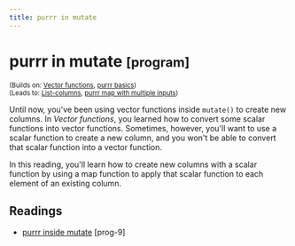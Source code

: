 ```yaml
---
title: purrr in mutate
---
```


<!-- Generated automatically from purrr-mutate.yml. Do not edit by hand -->

# purrr in mutate <small class='program'>[program]</small>
<small>(Builds on: [Vector functions](function-vector.md), [purrr basics](purrr-basics.md))</small>  
<small>(Leads to: [List-columns](list-cols.md), [purrr map with multiple inputs](purrr-parallel.md))</small>

Until now, you've been using vector functions inside `mutate()` to create new
columns. In *Vector functions*, you learned how to convert some scalar functions
into vector functions. Sometimes, however, you'll want to use a scalar function 
to create a new column, and you won't be able to convert that scalar function 
into a vector function. 

In this reading, you'll learn how to create new columns with a scalar function 
by using a map function to apply that scalar function to each element of an 
existing column.

## Readings

  * [purrr inside mutate](https://dcl-prog.stanford.edu/purrr-mutate.html) [prog-9]


